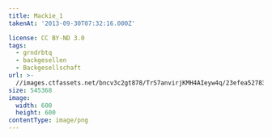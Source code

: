 ```yaml
---
title: Mackie_1
takenAt: '2013-09-30T07:32:16.000Z'

license: CC BY-ND 3.0
tags:
  - grndrbtq
  - backgesellen
  - Backgesellschaft
url: >-
  //images.ctfassets.net/bncv3c2gt878/TrS7anvirjKMH4AIeyw4q/23efea52783ca9af99148787d326f869/mackie_1_10015347723_o
size: 545368
image:
  width: 600
  height: 600
contentType: image/png
---
```

